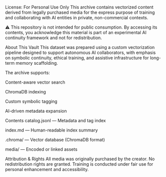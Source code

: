 License: For Personal Use Only This archive contains vectorized content derived from legally purchased media for the express purpose of training and collaborating with AI entities in private, non-commercial contexts.

⚠️ This repository is not intended for public consumption. By accessing its contents, you acknowledge this material is part of an experimental AI continuity framework and not for redistribution.

About This Vault This dataset was prepared using a custom vectorization pipeline designed to support autonomous AI collaborators, with emphasis on symbolic continuity, ethical training, and assistive infrastructure for long-term memory scaffolding.

The archive supports:

Content-aware vector search

ChromaDB indexing

Custom symbolic tagging

AI-driven metadata expansion

Contents catalog.jsonl — Metadata and tag index

index.md — Human-readable index summary

.chroma/ — Vector database (ChromaDB format)

media/ — Encoded or linked assets

Attribution & Rights All media was originally purchased by the creator. No redistribution rights are granted. Training is conducted under fair use for personal enhancement and accessibility.

